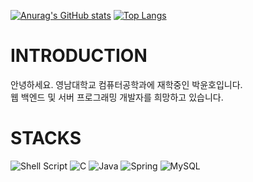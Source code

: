 [![Anurag's GitHub stats](https://github-readme-stats.vercel.app/api?username=nini4746)](https://github.com/nini4746/github-readme-stats)
[![Top Langs](https://github-readme-stats.vercel.app/api/top-langs/?username=nini4746)](https://github.com/nini4746/github-readme-stats)

# INTRODUCTION
안녕하세요. 영남대학교 컴퓨터공학과에 재학중인 박윤호입니다.  
웹 백엔드 및 서버 프로그래밍 개발자를 희망하고 있습니다.

# STACKS
![Shell Script](https://img.shields.io/badge/Shell_Script-121011?style=for-the-badge&logo=gnu-bash&logoColor=white)
![C](https://img.shields.io/badge/C-00599C?style=for-the-badge&logo=c&logoColor=white)
![Java](https://img.shields.io/badge/Java-ED8B00?style=for-the-badge&logo=openjdk&logoColor=white)
![Spring](https://img.shields.io/badge/Spring-6DB33F?style=for-the-badge&logo=spring&logoColor=white)
![MySQL](https://img.shields.io/badge/MySQL-00000F?style=for-the-badge&logo=mysql&logoColor=white)

<!--
**nini4746/nini4746** is a ✨ _special_ ✨ repository because its `README.md` (this file) appears on your GitHub profile.

Here are some ideas to get you started:

- 🔭 I’m currently working on ...
- 🌱 I’m currently learning ...
- 👯 I’m looking to collaborate on ...
- 🤔 I’m looking for help with ...
- 💬 Ask me about ...
- 📫 How to reach me: ...
- 😄 Pronouns: ...
- ⚡ Fun fact: ...
-->
